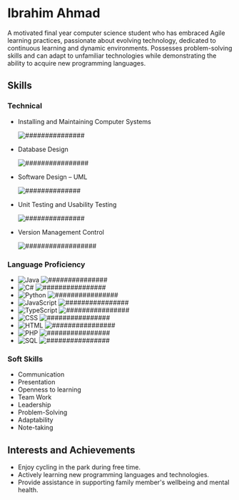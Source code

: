 # Ibrahim Ahmad

A motivated final year computer science student who has embraced Agile learning practices, passionate about evolving technology, dedicated to continuous learning and dynamic environments. Possesses problem-solving skills and can adapt to unfamiliar technologies while demonstrating the ability to acquire new programming languages.

## Skills

### Technical
- Installing and Maintaining Computer Systems

  ![###############          ](https://progress-bar.dev/80)
- Database Design
  
  ![################       ](https://progress-bar.dev/75)
- Software Design – UML
  
  ![##############         ](https://progress-bar.dev/70)
- Unit Testing and Usability Testing

  ![###############          ](https://progress-bar.dev/80)
- Version Management Control

  ![##################      ](https://progress-bar.dev/85)

### Language Proficiency
- ![Java](https://img.shields.io/badge/Java-Advanced-orange)
  ![###############          ](https://progress-bar.dev/70)
- ![C#](https://img.shields.io/badge/C%23-Intermediate-blue)
  ![################       ](https://progress-bar.dev/55)
- ![Python](https://img.shields.io/badge/Python-Intermediate-yellow)
  ![################       ](https://progress-bar.dev/50)
- ![JavaScript](https://img.shields.io/badge/JavaScript-Intermediate-yellow)
  ![################       ](https://progress-bar.dev/62)
- ![TypeScript](https://img.shields.io/badge/TypeScript-Intermediate-yellow)
  ![################       ](https://progress-bar.dev/62)
- ![CSS](https://img.shields.io/badge/CSS-Intermediate-yellow)
  ![################       ](https://progress-bar.dev/68)
- ![HTML](https://img.shields.io/badge/HTML-Advanced-green)
  ![################        ](https://progress-bar.dev/78)
- ![PHP](https://img.shields.io/badge/PHP-Novice-lightgrey)
  ![################       ](https://progress-bar.dev/46)
- ![SQL](https://img.shields.io/badge/SQL-Intermediate-yellow)
  ![################       ](https://progress-bar.dev/50)

### Soft Skills
- Communication
- Presentation
- Openness to learning 
- Team Work
- Leadership 
- Problem-Solving 
- Adaptability
- Note-taking

## Interests and Achievements
- Enjoy cycling in the park during free time.
- Actively learning new programming languages and technologies.
- Provide assistance in supporting family member's wellbeing and mental health.

